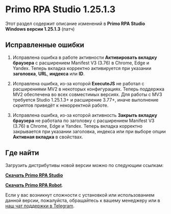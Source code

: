 # Primo RPA Studio 1.25.1.3

Этот раздел содержит описание изменений в **Primo RPA Studio Windows версии 1.25.1.3** (патч)

## Исправленные ошибки

1. Исправлена ошибка в работе активности **Активировать вкладку браузера** с расширением Manifest V3 (3.76) в Chrome, Edge и Yandex. Теперь вкладка корректно активируется при указании **заголовка**, **URL**, **индекса** или **ID**.

1. Исправлена ошибка, из-за которой **ExecuteJS** не работал с расширениями MV2 в некоторых конфигурациях. Теперь поддержка MV2 обеспечена во всех совместимых версиях.
   Для работы с MV3 требуется Studio 1.25.1.3+ и расширение 3.77+, иначе выполнение скриптов приведёт к некорректной работе.

1. Исправлена ошибка, из-за которой активность **Закрыть вкладку браузера** не работала по заголовку с расширением Manifest V3 (3.76) в Chrome, Edge и Yandex. Теперь вкладка корректно закрывается при указании заголовка, индекса или при выборе опции **Активная вкладка** в свойствах.

## Где найти

Загрузить дистрибутивы новой версии можно по следующим ссылкам:

[**Скачать Primo RPA Studio**](https://disk.primo-rpa.ru/index.php/s/t9BHBjR6PP06Yax?path=%2FRelease%2FStudio)

[**Скачать Primo RPA Robot**](https://disk.primo-rpa.ru/index.php/s/t9BHBjR6PP06Yax?path=%2FRelease%2FRobot). 


Если у вас возникнут сложности с установкой или использованием данной версии, пожалуйста, обращайтесь к вашему менеджеру или в [наш чат поддержки в Telegram](https://t.me/primo_RPA_chat).
